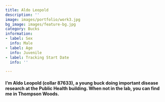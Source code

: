 ```yaml
---
title: Aldo Leopold
description: ''
image: images/portfolio/work3.jpg
bg_image: images/feature-bg.jpg
category: Bucks
information:
- label: Sex
  info: Male
- label: Age
  info: Juvenile
- label: Tracking Start Date
  info: ''

---
```

#### I’m Aldo Leopold (collar 87633), a young buck doing important disease research at the Public Health building. When not in the lab, you can find me in Thompson Woods.